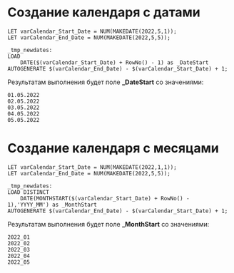 # Создание календаря с датами

```
LET varCalendar_Start_Date = NUM(MAKEDATE(2022,5,1));
LET varCalendar_End_Date = NUM(MAKEDATE(2022,5,5));

_tmp_newdates:
LOAD
    DATE($(varCalendar_Start_Date) + RowNo() - 1) as _DateStart
AUTOGENERATE $(varCalendar_End_Date) - $(varCalendar_Start_Date) + 1;
```
Результатам выполнения будет поле **_DateStart** со значениями:
```
01.05.2022
02.05.2022
03.05.2022
04.05.2022
05.05.2022
```

# Создание календаря с месяцами

```
LET varCalendar_Start_Date = NUM(MAKEDATE(2022,1,1));
LET varCalendar_End_Date = NUM(MAKEDATE(2022,5,5));

_tmp_newdates:
LOAD DISTINCT
    DATE(MONTHSTART($(varCalendar_Start_Date) + RowNo() - 1),'YYYY_MM') as _MonthStart
AUTOGENERATE $(varCalendar_End_Date) - $(varCalendar_Start_Date) + 1;
```
Результатам выполнения будет поле **_MonthStart** со значениями:
```
2022_01
2022_02
2022_03
2022_04
2022_05
```
